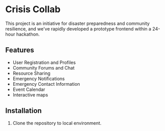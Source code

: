 # Crisis Collab

This project is an initiative for disaster preparedness and community resilience, and we've rapidly developed a prototype frontend within a 24-hour hackathon.

## Features

- User Registration and Profiles
- Community Forums and Chat
- Resource Sharing
- Emergency Notifications
- Emergency Contact Information
- Event Calendar
- Interactive maps

## Installation

1. Clone the repository to local environment.